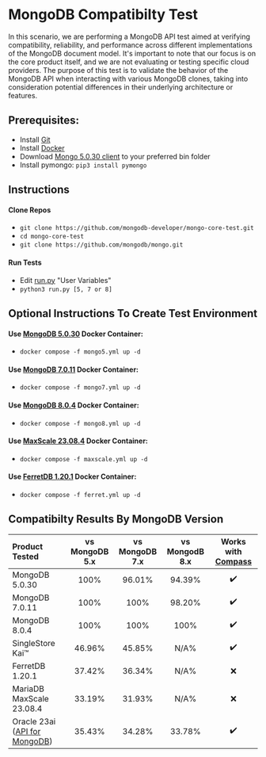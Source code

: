 # MongoDB Compatibilty Test

In this scenario, we are performing a MongoDB API test aimed at verifying compatibility, reliability, and performance across different implementations of the MongoDB document model. It's important to note that our focus is on the core product itself, and we are not evaluating or testing specific cloud providers. The purpose of this test is to validate the behavior of the MongoDB API when interacting with various MongoDB clones, taking into consideration potential differences in their underlying architecture or features.

## Prerequisites:
* Install [Git](https://git-scm.com/downloads)
* Install [Docker](https://www.docker.com/products/docker-desktop/)
* Download [Mongo 5.0.30 client](https://www.mongodb.com/try/download/community) to your preferred bin folder
* Install pymongo: `pip3 install pymongo`

## Instructions

#### Clone Repos
* `git clone https://github.com/mongodb-developer/mongo-core-test.git`
* `cd mongo-core-test`
* `git clone https://github.com/mongodb/mongo.git`

#### Run Tests
* Edit [run.py](run.py) "User Variables"
* `python3 run.py [5, 7 or 8]`

## Optional Instructions To Create Test Environment
#### Use [MongoDB 5.0.30](https://www.mongodb.com/try/download/community) Docker Container:
  * `docker compose -f mongo5.yml up -d`

#### Use [MongoDB 7.0.11](https://www.mongodb.com/try/download/community) Docker Container:
  * `docker compose -f mongo7.yml up -d`

#### Use [MongoDB 8.0.4](https://www.mongodb.com/try/download/community) Docker Container:
  * `docker compose -f mongo8.yml up -d`  

#### Use [MaxScale 23.08.4](https://mariadb.com/kb/en/mariadb-maxscale-2308-nosql-protocol-module/) Docker Container:
  * `docker compose -f maxscale.yml up -d`

#### Use [FerretDB 1.20.1](https://www.ferretdb.com) Docker Container:
  * `docker compose -f ferret.yml up -d`

## Compatibilty Results By MongoDB Version
| Product Tested | vs MongoDB 5.x | vs MongoDB 7.x | vs MongodB 8.x | Works with [Compass](https://www.mongodb.com/products/tools/compass) |
| :------ | :--:| :--:| :--: | :--: |
| MongoDB 5.0.30 | 100% | 96.01% | 94.39% | :heavy_check_mark: |
| MongoDB 7.0.11 | 100% | 100% | 98.20% | :heavy_check_mark: |
| MongoDB 8.0.4 | 100% | 100% | 100% | :heavy_check_mark: |
| SingleStore Kai™ | 46.96% | 45.85% | N/A% | :heavy_check_mark: |
| FerretDB 1.20.1 | 37.42% | 36.34% | N/A% | :x: |
| MariaDB MaxScale 23.08.4 | 33.19% | 31.93% | N/A% | :x: |
| Oracle 23ai ([API for MongoDB](https://docs.oracle.com/en/database/oracle/mongodb-api/mgapi/overview-oracle-database-api-mongodb.html)) | 35.43% | 34.28% | 33.78% | :heavy_check_mark: |